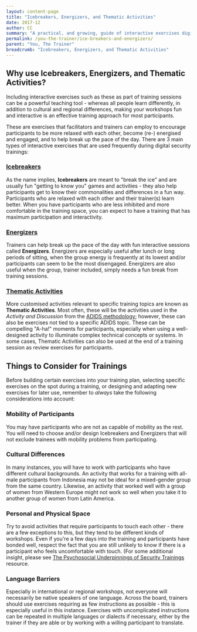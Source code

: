 ```yaml
---
layout: content-page
title: "Icebreakers, Energizers, and Thematic Activities"
date: 2017-12
author: CC
summary: "A practical, and growing, guide of interactive exercises digital security trainers can use during their events to keep energy high, discussion flowing, and participants comfortable."
permalink: /you-the-trainer/ice-breakers-and-energizers/
parent: "You, The Trainer"
breadcrumb: "Icebreakers, Energizers, and Thematic Activities"
---
```

## Why use Icebreakers, Energizers, and Thematic Activities?
Including interactive exercises such as these as part of training sessions can be a powerful teaching tool - whereas all people learn differently, in addition to cultural and regional differences, making your workshops fun and interactive is an effective training approach for most participants.

These are exercises that facilitators and trainers can employ to encourage participants to be more relaxed with each other, become (re-) energised and engaged, and to help break up the pace of the day.
There are 3 main types of interactive exercises that are used frequently during digital security trainings:

### [Icebreakers](/you-the-trainer/ice-breakers-and-energizers/icebreakers/)
As the name implies, **Icebreakers** are meant to "break the ice" and are usually fun "getting to know you" games and activities - they also help participants get to know their commonalities and differences in a fun way. Participants who are relaxed with each other and their trainer(s) learn better. When you have participants who are less inhibited and more comfortable in the training space, you can expect to have a training that has maximum participation and interactivity.

### [Energizers](/you-the-trainer/ice-breakers-and-energizers/energizers/)
Trainers can help break up the pace of the day with fun interactive sessions called **Energizers**. Energizers are especially useful after lunch or long periods of sitting, when the group energy is frequently at its lowest and/or participants can seem  to be the most disengaged. Energizers are also useful when the group, trainer included, simply needs a fun break from training sessions.

### [Thematic Activities](/you-the-trainer/ice-breakers-and-energizers/thematic-activities/)
More customised activities relevant to specific training topics are known as **Thematic Activities**. Most often, these will be the activities used in the *Activity and Discussion* from the [ADIDS methodology](/before-an-event/levelups-approach-to-adult-learning/); however, these can also be exercises not tied to a specific ADIDS topic. These can be compelling "A-ha!" moments for participants, especially when using a well-designed activity to illuminate complex technical concepts or systems. In some cases, Thematic Activities can also be used at the end of a training session as review exercises for participants.


## Things to Consider for Trainings
Before building certain exercises into your training plan, selecting specific exercises on the spot during a training, or designing and adapting new exercises for later use, remember to *always* take the following considerations into account:

### Mobility of Participants
You may have participants who are not as capable of mobility as the rest. You will need to choose and/or design Icebreakers and Energizers  that will not exclude trainees with mobility problems from participating.

### Cultural Differences
In many instances, you will have to work with participants who have different cultural backgrounds. An activity that works for a training with all-male participants from Indonesia may not be ideal for a mixed-gender group from the same country. Likewise, an activity that worked well with a group of women from Western Europe might not work so well when you take it to another group of women from Latin America.

### Personal and Physical Space
Try to avoid activities that require participants to touch each other - there are a few exceptions to this, but they tend to be different kinds of workshops. Even if you're a few days into the training and participants have bonded well, respect the fact that you are still unlikely to know if there is a participant who feels uncomfortable with touch. (For some additional insight, please see [The Psychosocial Underpinnings of Security Trainings](/before-an-event/psychosocial-underpinnings-of-security-training/4-traumatic-stress-reactions/) resource.

### Language Barriers
Especially in international or regional workshops, not everyone will necessarily be native speakers of one language. Across the board, trainers should use exercises requiring as few instructions as possible - this is especially useful in this instance. Exercises with uncomplicated instructions can be repeated in multiple languages or dialects if necessary, either by the trainer if they are able or by working with a willing participant to translate.
<br><br>
